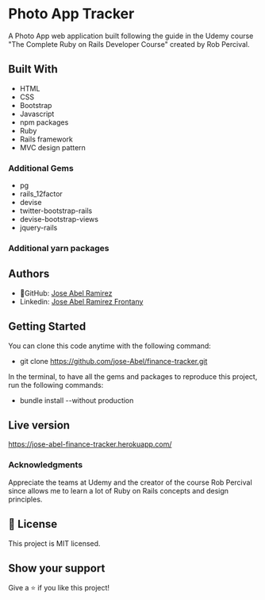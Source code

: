 # Photo App Tracker

A Photo App web application built following the guide in the Udemy course "The Complete Ruby on Rails Developer Course" created by Rob Percival.

## Built With
- HTML
- CSS
- Bootstrap
- Javascript
- npm packages
- Ruby
- Rails framework
- MVC design pattern

### Additional Gems
- pg
- rails_12factor
- devise
- twitter-bootstrap-rails
- devise-bootstrap-views
- jquery-rails

### Additional yarn packages


## Authors
- 👤GitHub: [Jose Abel Ramirez](https://github.com/jose-Abel)
- Linkedin: [Jose Abel Ramirez Frontany](https://www.linkedin.com/in/jose-abel-ramirez-frontany-7674a842/)


## Getting Started
You can clone this code anytime with the following command:
- git clone https://github.com/jose-Abel/finance-tracker.git

In the terminal, to have all the gems and packages to reproduce this project, run the following commands:

- bundle install --without production


## Live version
https://jose-abel-finance-tracker.herokuapp.com/


### Acknowledgments
Appreciate the teams at Udemy and the creator of the course Rob Percival since allows me to learn a lot of Ruby on Rails concepts and design principles.

## 📝 License
This project is MIT licensed.


## Show your support
Give a ⭐️ if you like this project!